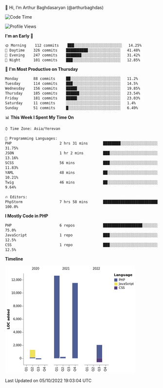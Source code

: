 👋 Hi, I’m Arthur Baghdasaryan (@arthurbaghdas)


<!--START_SECTION:waka-->
![Code Time](http://img.shields.io/badge/Code%20Time-287%20hrs%2036%20mins-blue)

![Profile Views](http://img.shields.io/badge/Profile%20Views-0-blue)

**I'm an Early 🐤** 

```text
🌞 Morning    112 commits    ███░░░░░░░░░░░░░░░░░░░░░░   14.25% 
🌆 Daytime    326 commits    ██████████░░░░░░░░░░░░░░░   41.48% 
🌃 Evening    247 commits    ███████░░░░░░░░░░░░░░░░░░   31.42% 
🌙 Night      101 commits    ███░░░░░░░░░░░░░░░░░░░░░░   12.85%

```
📅 **I'm Most Productive on Thursday** 

```text
Monday       88 commits     ██░░░░░░░░░░░░░░░░░░░░░░░   11.2% 
Tuesday      114 commits    ███░░░░░░░░░░░░░░░░░░░░░░   14.5% 
Wednesday    156 commits    █████░░░░░░░░░░░░░░░░░░░░   19.85% 
Thursday     185 commits    ██████░░░░░░░░░░░░░░░░░░░   23.54% 
Friday       181 commits    █████░░░░░░░░░░░░░░░░░░░░   23.03% 
Saturday     11 commits     ░░░░░░░░░░░░░░░░░░░░░░░░░   1.4% 
Sunday       51 commits     █░░░░░░░░░░░░░░░░░░░░░░░░   6.49%

```


📊 **This Week I Spent My Time On** 

```text
⌚︎ Time Zone: Asia/Yerevan

💬 Programming Languages: 
PHP                      2 hrs 31 mins       ████████░░░░░░░░░░░░░░░░░   31.75% 
JSON                     1 hr 2 mins         ███░░░░░░░░░░░░░░░░░░░░░░   13.16% 
SCSS                     56 mins             ███░░░░░░░░░░░░░░░░░░░░░░   11.83% 
YAML                     48 mins             ██░░░░░░░░░░░░░░░░░░░░░░░   10.21% 
Twig                     46 mins             ██░░░░░░░░░░░░░░░░░░░░░░░   9.64%

🔥 Editors: 
PhpStorm                 7 hrs 58 mins       █████████████████████████   100.0%

```

**I Mostly Code in PHP** 

```text
PHP                      6 repos             ██████████████████░░░░░░░   75.0% 
JavaScript               1 repo              ███░░░░░░░░░░░░░░░░░░░░░░   12.5% 
CSS                      1 repo              ███░░░░░░░░░░░░░░░░░░░░░░   12.5%

```


**Timeline**

![Chart not found](https://raw.githubusercontent.com/arthurbaghdas/arthurbaghdas/main/charts/bar_graph.png) 


 Last Updated on 05/10/2022 19:03:04 UTC
<!--END_SECTION:waka-->
